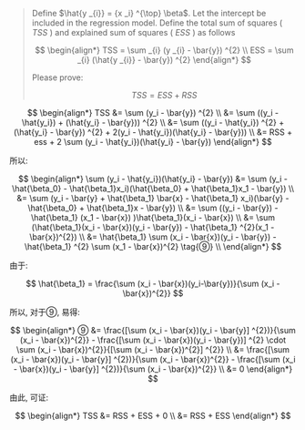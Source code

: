 > Define $\hat{y _{i}} = {x _i} ^{\top} \beta$. Let the intercept be included in the regression model. Define the total sum of squares ( $TSS$ ) and explained sum of squares ( $ESS$ ) as follows
> 
> $$
> \begin{align*}
>     TSS = \sum _{i} (y _{i} - \bar{y}) ^{2} \\
>     ESS = \sum _{i} (\hat{y _{i}} - \bar{y}) ^{2}
> \end{align*}
> $$
> 
> Please prove:
> 
> $$
>     TSS = ESS + RSS
> $$

$$
\begin{align*}
    TSS &= \sum (y_i - \bar{y}) ^{2} \\
    &= \sum ((y_i - \hat{y_i}) + (\hat{y_i} - \bar{y})) ^{2} \\
    &= \sum ((y_i - \hat{y_i}) ^{2} + (\hat{y_i} - \bar{y}) ^{2} + 2(y_i - \hat{y_i})(\hat{y_i} - \bar{y})) \\
    &= RSS + ess + 2 \sum (y_i - \hat{y_i})(\hat{y_i} - \bar{y})
\end{align*}
$$

所以:

$$
\begin{align*}
    \sum (y_i - \hat{y_i})(\hat{y_i} - \bar{y}) &= \sum (y_i - \hat{\beta_0} - \hat{\beta_1}x_i)(\hat{\beta_0} + \hat{\beta_1}x_1 - \bar{y}) \\
    &= \sum (y_i - \bar{y} + \hat{\beta_1} \bar{x} - \hat{\beta_1} x_i)(\bar{y} - \hat{\beta_0} + \hat{\beta_1}x - \bar{y}) \\
    &= \sum ((y_i - \bar{y}) - \hat{\beta_1} (x_1 - \bar{x}) )\hat{\beta_1}(x_i - \bar{x}) \\
    &= \sum (\hat{\beta_1}(x_i - \bar{x})(y_i - \bar{y}) - \hat{\beta_1} ^{2}(x_1 - \bar{x})^{2}) \\
    &= \hat{\beta_1} \sum (x_i - \bar{x})(y_i - \bar{y}) - \hat{\beta_1} ^{2} \sum (x_1 - \bar{x})^{2} \tag{⑨} \\
\end{align*}
$$

由于: 

$$
\hat{\beta_1} = \frac{\sum (x_i - \bar{x})(y_i-\bar{y})}{\sum (x_i - \bar{x})^{2}}
$$

所以, 对于$⑨$, 易得:

$$
\begin{align*}
    ⑨ &= \frac{[\sum (x_i - \bar{x})(y_i - \bar{y}] ^{2})}{\sum (x_i - \bar{x})^{2}} - \frac{[\sum (x_i - \bar{x})(y_i - \bar{y})] ^{2} \cdot \sum (x_i - \bar{x})^{2}}{[\sum (x_i - \bar{x})^{2}] ^{2}} \\
    &= \frac{[\sum (x_i - \bar{x})(y_i - \bar{y}] ^{2})}{\sum (x_i - \bar{x})^{2}} - \frac{[\sum (x_i - \bar{x})(y_i - \bar{y}] ^{2})}{\sum (x_i - \bar{x})^{2}} \\
    &= 0
\end{align*}
$$

由此, 可证: 

$$
\begin{align*}
    TSS &= RSS + ESS + 0 \\
    &= RSS + ESS
\end{align*}
$$

